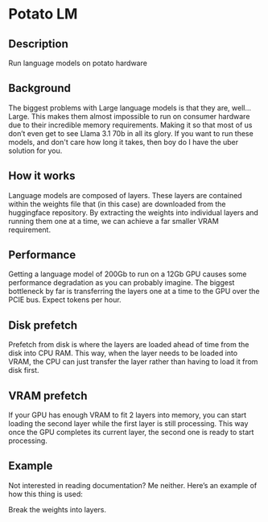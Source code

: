 # Potato LM

## Description
Run language models on potato hardware

## Background
The biggest problems with Large language models is that they are, well… Large. This makes them almost impossible to run on consumer hardware due to their incredible memory requirements. Making it so that most of us don’t even get to see Llama 3.1 70b in all its glory. If you want to run these models, and don't care how long it takes, then boy do I have the uber solution for you.

## How it works
Language models are composed of layers. These layers are contained within the weights file that (in this case) are downloaded from the huggingface repository. By extracting the weights into individual layers and running them one at a time, we can achieve a far smaller VRAM requirement.

## Performance
Getting a language model of 200Gb to run on a 12Gb GPU causes some performance degradation as you can probably imagine. The biggest bottleneck by far is transferring the layers one at a time to the GPU over the PCIE bus. Expect tokens per hour.

## Disk prefetch
Prefetch from disk is where the layers are loaded ahead of time from the disk into CPU RAM. This way, when the layer needs to be loaded into VRAM, the CPU can just transfer the layer rather than having to load it from disk first.

## VRAM prefetch
If your GPU has enough VRAM to fit 2 layers into memory, you can start loading the second layer while the first layer is still processing. This way once the GPU completes its current layer, the second one is ready to start processing.

## Example
Not interested in reading documentation? Me neither. Here’s an example of how this thing is used:

Break the weights into layers.
